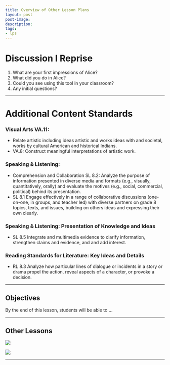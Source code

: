 ```yaml
---
title: Overview of Other Lesson Plans
layout: post
post-image:
description:
tags:
- lps
---
```


# Discussion I Reprise

1. What are your first impressions of Alice?
2. What did you do in Alice?
3. Could you see using this tool in your classroom?
4. Any initial questions?

---

# Additional Content Standards

### Visual Arts VA.11:
* Relate  artistic including ideas artistic and works ideas with and societal, works by cultural American and historical Indians.
* VA.8: Construct meaningful interpretations of artistic work.

### Speaking & Listening:
* Comprehension and Collaboration SL 8.2: Analyze the purpose of information presented in diverse media and formats (e.g., visually, quantitatively, orally) and evaluate the motives (e.g., social, commercial, political) behind its presentation.
* SL 8.1 Engage effectively in a range of collaborative discussions (one-on-one, in groups, and teacher led) with diverse partners on grade 8 topics, texts, and issues, building on others ideas and expressing their own clearly.
### Speaking & Listening: Presentation of Knowledge and Ideas
* SL 8.5 Integrate  and multimedia evidence to clarify information, strengthen claims and evidence,  and and  add interest.
### Reading Standards for Literature: Key Ideas and Details
* RL 8.3 Analyze how particular lines of dialogue or incidents in a story or drama propel the action, reveal aspects of a character, or provoke  a decision.

---

## Objectives

By the end of this lesson, students will be able to ...

---

## Other Lessons

![](https://montanastorytelling.github.io/beaded-bag-trainings/assets/images/starter_world.jpg)

![](https://montanastorytelling.github.io/beaded-bag-trainings/assets/images/display-image.jpeg)

---

